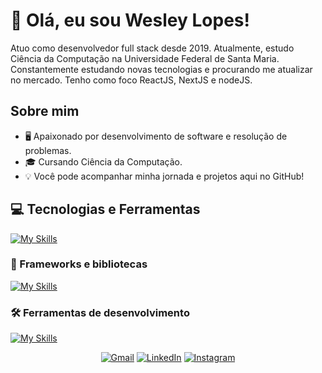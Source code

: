 
# 👋 Olá, eu sou Wesley Lopes!
<p align="left">
  Atuo como desenvolvedor full stack desde 2019. Atualmente, estudo Ciência da Computação na Universidade Federal de Santa Maria. Constantemente estudando novas tecnologias e procurando me atualizar no mercado. Tenho como foco ReactJS, NextJS e nodeJS.
</p>

## Sobre mim

- 🖥️ Apaixonado por desenvolvimento de software e resolução de problemas.
- 🎓 Cursando Ciência da Computação.
- 💡 Você pode acompanhar minha jornada e projetos aqui no GitHub!

## 💻 Tecnologias e Ferramentas
[![My Skills](https://skillicons.dev/icons?i=html,css,js,ts,nodejs,php)](https://skillicons.dev)

### 🚀 Frameworks e bibliotecas
[![My Skills](https://skillicons.dev/icons?i=react,tailwind,nextjs,nestjs,mysql,postgresql)](https://skillicons.dev)

### 🛠️ Ferramentas de desenvolvimento
[![My Skills](https://skillicons.dev/icons?i=git,github,figma,vscode,insomnia)](https://skillicons.dev)

<p align="center">
  <a href="https://mail.google.com/mail/?view=cm&fs=1&to=x.wesleylopes@gmail.com target="_blank" title="Gmail">
  <img src="https://img.shields.io/badge/-Gmail-FF0000?style=flat-square&labelColor=FF0000&logo=gmail&logoColor=white&link=LINK-DO-SEU-GMAIL" alt="Gmail"/></a>
  <a href="https://www.linkedin.com/in/wesleylopex/" target="_blank" title="LinkedIn">
  <img src="https://img.shields.io/badge/-Linkedin-0e76a8?style=flat-square&logo=Linkedin&logoColor=white&link=LINK-DO-SEU-LINKEDIN" alt="LinkedIn"/></a>
  <a href="https://www.instagram.com/wesleylopex" target="_blank" title="Instagram">
  <img src="https://img.shields.io/badge/-Instagram-DF0174?style=flat-square&labelColor=DF0174&logo=instagram&logoColor=white&link=LINK-DO-SEU-INSTAGRAM" alt="Instagram"/></a>
</p>


